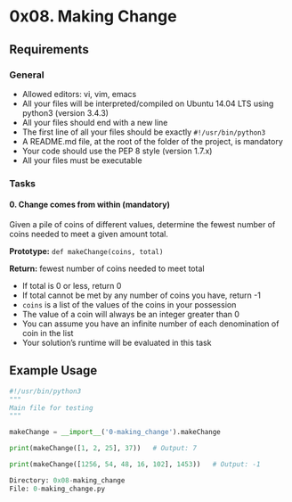 # 0x08. Making Change

## Requirements
### General
- Allowed editors: vi, vim, emacs
- All your files will be interpreted/compiled on Ubuntu 14.04 LTS using python3 (version 3.4.3)
- All your files should end with a new line
- The first line of all your files should be exactly `#!/usr/bin/python3`
- A README.md file, at the root of the folder of the project, is mandatory
- Your code should use the PEP 8 style (version 1.7.x)
- All your files must be executable

### Tasks
#### 0. Change comes from within (mandatory)
Given a pile of coins of different values, determine the fewest number of coins needed to meet a given amount total.

**Prototype:** `def makeChange(coins, total)`

**Return:** fewest number of coins needed to meet total

- If total is 0 or less, return 0
- If total cannot be met by any number of coins you have, return -1
- `coins` is a list of the values of the coins in your possession
- The value of a coin will always be an integer greater than 0
- You can assume you have an infinite number of each denomination of coin in the list
- Your solution’s runtime will be evaluated in this task

## Example Usage
```python
#!/usr/bin/python3
"""
Main file for testing
"""

makeChange = __import__('0-making_change').makeChange

print(makeChange([1, 2, 25], 37))   # Output: 7

print(makeChange([1256, 54, 48, 16, 102], 1453))   # Output: -1

Directory: 0x08-making_change
File: 0-making_change.py
